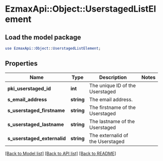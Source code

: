 # EzmaxApi::Object::UserstagedListElement

## Load the model package
```perl
use EzmaxApi::Object::UserstagedListElement;
```

## Properties
Name | Type | Description | Notes
------------ | ------------- | ------------- | -------------
**pki_userstaged_id** | **int** | The unique ID of the Userstaged | 
**s_email_address** | **string** | The email address. | 
**s_userstaged_firstname** | **string** | The firstname of the Userstaged | 
**s_userstaged_lastname** | **string** | The lastname of the Userstaged | 
**s_userstaged_externalid** | **string** | The externalid of the Userstaged | 

[[Back to Model list]](../README.md#documentation-for-models) [[Back to API list]](../README.md#documentation-for-api-endpoints) [[Back to README]](../README.md)



